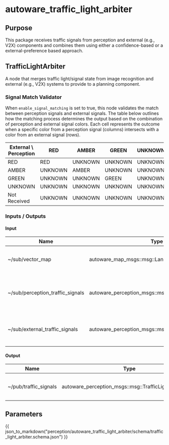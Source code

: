 # autoware_traffic_light_arbiter

## Purpose

This package receives traffic signals from perception and external (e.g., V2X) components and combines them using either a confidence-based or a external-preference based approach.

## TrafficLightArbiter

A node that merges traffic light/signal state from image recognition and external (e.g., V2X) systems to provide to a planning component.

### Signal Match Validator

When `enable_signal_matching` is set to true, this node validates the match between perception signals and external signals.
The table below outlines how the matching process determines the output based on the combination of perception and external signal colors. Each cell represents the outcome when a specific color from a perception signal (columns) intersects with a color from an external signal (rows).

| External \ Perception | RED     | AMBER   | GREEN   | UNKNOWN | Not Received |
| --------------------- | ------- | ------- | ------- | ------- | ------------ |
| RED                   | RED     | UNKNOWN | UNKNOWN | UNKNOWN | UNKNOWN      |
| AMBER                 | UNKNOWN | AMBER   | UNKNOWN | UNKNOWN | UNKNOWN      |
| GREEN                 | UNKNOWN | UNKNOWN | GREEN   | UNKNOWN | UNKNOWN      |
| UNKNOWN               | UNKNOWN | UNKNOWN | UNKNOWN | UNKNOWN | UNKNOWN      |
| Not Received          | UNKNOWN | UNKNOWN | UNKNOWN | UNKNOWN | UNKNOWN      |

### Inputs / Outputs

#### Input

| Name                             | Type                                                  | Description                                              |
| -------------------------------- | ----------------------------------------------------- | -------------------------------------------------------- |
| ~/sub/vector_map                 | autoware_map_msgs::msg::LaneletMapBin                 | The vector map to get valid traffic signal ids.          |
| ~/sub/perception_traffic_signals | autoware_perception_msgs::msg::TrafficLightGroupArray | The traffic signals from the image recognition pipeline. |
| ~/sub/external_traffic_signals   | autoware_perception_msgs::msg::TrafficLightGroupArray | The traffic signals from an external system.             |

#### Output

| Name                  | Type                                                  | Description                      |
| --------------------- | ----------------------------------------------------- | -------------------------------- |
| ~/pub/traffic_signals | autoware_perception_msgs::msg::TrafficLightGroupArray | The merged traffic signal state. |

## Parameters

{{ json_to_markdown("perception/autoware_traffic_light_arbiter/schema/traffic_light_arbiter.schema.json") }}
